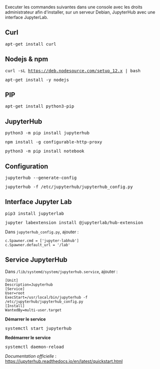 Executer les commandes suivantes dans une console avec les droits administrateur afin d'installer, sur un serveur Debian, JupyterHub avec une interface JupyterLab.

## Curl

<kbd>apt-get install curl</kbd>

## Nodejs & npm

<kbd>curl -sL https://deb.nodesource.com/setup_12.x | bash</kbd>

<kbd>apt-get install -y nodejs</kbd>

## PIP

<kbd>apt-get install python3-pip</kbd>

## JupyterHub

<kbd>python3 -m pip install jupyterhub</kbd>

<kbd>npm install -g configurable-http-proxy</kbd>

<kbd>python3 -m pip install notebook</kbd>

## Configuration

<kbd>jupyterhub --generate-config</kbd>

<kbd>jupyterhub -f /etc/jupyterhub/jupyterhub_config.py</kbd>

## Interface Jupyter Lab

<kbd>pip3 install jupyterlab</kbd>

<kbd>jupyter labextension install @jupyterlab/hub-extension</kbd>

Dans `jupyterhub_config.py`, ajouter :
```
c.Spawner.cmd = ['jupyter-labhub']
c.Spawner.default_url = '/lab'
```

## Service JupyterHub

Dans `/lib/systemd/system/jupyterhub.service`, ajouter :
```
[Unit]
Description=Jupyterhub
[Service]
User=root
ExecStart=/usr/local/bin/jupyterhub -f /etc/jupyterhub/jupyterhub_config.py
[Install]
WantedBy=multi-user.target
```

**Démarrer le service**

<kbd>systemctl start jupyterhub</kbd>

**Redémarrer le service**

<kbd>systemctl daemon-reload</kbd>

*Documentation officielle* : https://jupyterhub.readthedocs.io/en/latest/quickstart.html
